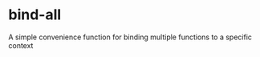 bind-all
========

A simple convenience function for binding multiple functions to a specific context
